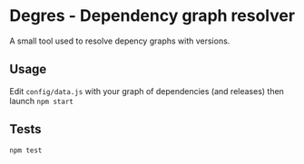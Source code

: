 # Degres - Dependency graph resolver

A small tool used to resolve depency graphs with versions.

## Usage

Edit `config/data.js` with your graph of dependencies (and releases) then launch `npm start`

## Tests

`npm test` 
